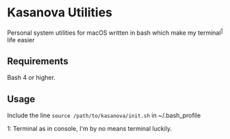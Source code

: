 # Kasanova Utilities

Personal system utilities for macOS written in bash which make my terminal<sup>[1](#noe)</sup> life easier

## Requirements

Bash 4 or higher.

## Usage 

Include the line `source /path/to/kasanova/init.sh` in ~/.bash_profile

<a name="note">1</a>: Terminal as in console, I'm by no means terminal luckily.